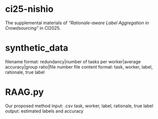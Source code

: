 # ci25-nishio
The supplemental materials of *"Rationale-aware Label Aggregation in Crowdsourcing"* in CI2025.

# synthetic_data
filename format:
redundancy|number of tasks per worker|average accuracy|group ratio|file number
file content format:
task, worker, label, rationale, true label


# RAAG.py
Our proposed method
input: .csv
task, worker, label, rationale, true label
output:
estimated labels and accuracy
